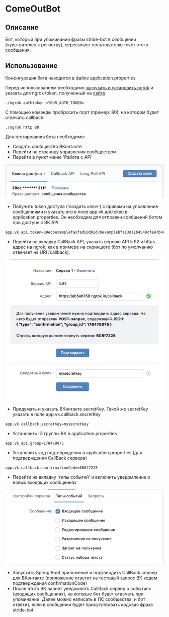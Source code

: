 # ComeOutBot
## Описание
Бот, который при упоминании фразы stride-bot в сообщении (чувствителен к регистру), пересылает пользователю текст этого сообщения.
## Использование
Конфигурация бота находится в файле application.properties 

Перед использованием необходимо [загрузить и установить ngrok](https://ngrok.com/download) и указать для ngrok token, полученный на [сайте](https://dashboard.ngrok.com/get-started):
```
./ngrok authtoken <YOUR_AUTH_TOKEN>
```
С помощью команды пробросить порт (пример: 80), на котором будет отвечать callback:
```
./ngrok http 80
```
Для тестирования бота необходимо:
- Создать сообщество ВКонтакте
- Перейти на страницу управления сообществом
- Перейти в пункт меню 'Работа с API'

![получение token](readme/token.png)

- Получить token доступа ('создать ключ') с правами на управление сообщениями и указать его в поле app.vk.api.token в application.properties. Он необходим для отправки сообщений ботом при доступе к ВК API.
```
app.vk.api.token=39ecbexamplefasfad50d02d79examplebfas3da1b4540cfe97b4example09af7091a172d211f
```
- Перейти на вкладку CallBack API, указать версию API 5.92 и https адрес на ngrok, как в примере на скриншоте (бот по умолчанию отвечает на URI /callback).

![добавление сервера в callback api](readme/callback.png)

- Придумать и указать ВКонтакте secretKey. Такой же secretKey указать в поле app.vk.callback.secretKey
```
app.vk.callback.secretKey=mysecretkey
```
- Установить ID группы ВК в application.properties
```
app.vk.api.group=178478075
```
- Установить код подтверждения в application.properties (для подтверждения CallBack сервера)
```
app.vk.callback.confirmationCode=608f7228
```
- Перейти на вкладку 'типы событий' и включить уведомление о новых входящих сообщениях 

![включение уведомления](readme/event_type.png)

- Запустить Spring Boot приложение и подтвердить CallBack сервер для ВКонтакте (приложение ответит на тестовый запрос ВК кодом подтверждения confirmationCode)
- После этого ВК  начнет уведомлять CallBack сервер о событиях (входящих сообщениях), на которые бот будет отвечать при упоминании. Далее можно написать в ЛС сообщества, и бот ответит, если в сообщении будет присутствовать кодовая фраза stride-bot